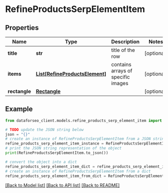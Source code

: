 # RefineProductsSerpElementItem


## Properties

Name | Type | Description | Notes
------------ | ------------- | ------------- | -------------
**title** | **str** | title of the row | [optional] 
**items** | [**List[RefineProductsElement]**](RefineProductsElement.md) | contains arrays of specific images | [optional] 
**rectangle** | [**Rectangle**](Rectangle.md) |  | [optional] 

## Example

```python
from dataforseo_client.models.refine_products_serp_element_item import RefineProductsSerpElementItem

# TODO update the JSON string below
json = "{}"
# create an instance of RefineProductsSerpElementItem from a JSON string
refine_products_serp_element_item_instance = RefineProductsSerpElementItem.from_json(json)
# print the JSON string representation of the object
print(RefineProductsSerpElementItem.to_json())

# convert the object into a dict
refine_products_serp_element_item_dict = refine_products_serp_element_item_instance.to_dict()
# create an instance of RefineProductsSerpElementItem from a dict
refine_products_serp_element_item_from_dict = RefineProductsSerpElementItem.from_dict(refine_products_serp_element_item_dict)
```
[[Back to Model list]](../README.md#documentation-for-models) [[Back to API list]](../README.md#documentation-for-api-endpoints) [[Back to README]](../README.md)


